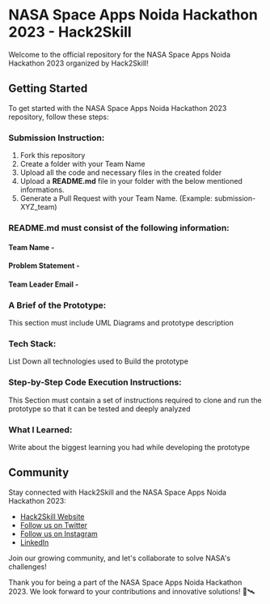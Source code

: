 # NASA Space Apps Noida Hackathon 2023 - Hack2Skill

Welcome to the official repository for the NASA Space Apps Noida Hackathon 2023 organized by Hack2Skill!

## Getting Started

To get started with the NASA Space Apps Noida Hackathon 2023 repository, follow these steps:

### Submission Instruction:
  1. Fork this repository
  2. Create a folder with your Team Name
  3. Upload all the code and necessary files in the created folder
  4. Upload a **README.md** file in your folder with the below mentioned informations.
  5. Generate a Pull Request with your Team Name. (Example: submission-XYZ_team)

### README.md must consist of the following information:

#### Team Name -
#### Problem Statement - 
#### Team Leader Email -

### A Brief of the Prototype:
  This section must include UML Diagrams and prototype description
  
### Tech Stack: 
   List Down all technologies used to Build the prototype
   
### Step-by-Step Code Execution Instructions:
  This Section must contain a set of instructions required to clone and run the prototype so that it can be tested and deeply analyzed
  
### What I Learned:
   Write about the biggest learning you had while developing the prototype


## Community

Stay connected with Hack2Skill and the NASA Space Apps Noida Hackathon 2023:

- [Hack2Skill Website](https://www.hack2skill.com)
- [Follow us on Twitter](https://twitter.com/hack2skill)
- [Follow us on Instagram](https://www.instagram.com/hack2skill/)
- [LinkedIn](https://www.linkedin.com/company/hack2skill)

Join our growing community, and let's collaborate to solve NASA's challenges!

Thank you for being a part of the NASA Space Apps Noida Hackathon 2023. We look forward to your contributions and innovative solutions! 🚀🛰️
